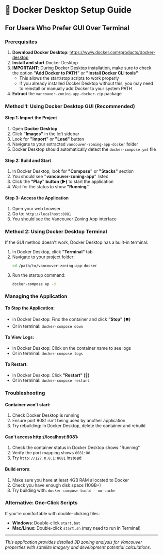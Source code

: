 # 🐳 Docker Desktop Setup Guide

## For Users Who Prefer GUI Over Terminal

### **Prerequisites**
1. **Download Docker Desktop**: https://www.docker.com/products/docker-desktop
2. **Install and start** Docker Desktop
3. **IMPORTANT**: During Docker Desktop installation, make sure to check the option **"Add Docker to PATH"** or **"Install Docker CLI tools"**
   - This allows the start/stop scripts to work properly
   - If you already installed Docker Desktop without this, you may need to reinstall or manually add Docker to your system PATH
4. **Extract** the `vancouver-zoning-app-docker.zip` package

### **Method 1: Using Docker Desktop GUI (Recommended)**

#### **Step 1: Import the Project**
1. Open **Docker Desktop**
2. Click **"Images"** in the left sidebar
3. Look for **"Import"** or **"Load"** button
4. Navigate to your extracted `vancouver-zoning-app-docker` folder
5. Docker Desktop should automatically detect the `docker-compose.yml` file

#### **Step 2: Build and Start**
1. In Docker Desktop, look for **"Compose"** or **"Stacks"** section
2. You should see **"vancouver-zoning-app"** listed
3. Click the **"Play" button (▶️)** to start the application
4. Wait for the status to show **"Running"**

#### **Step 3: Access the Application**
1. Open your web browser
2. Go to: `http://localhost:8081`
3. You should see the Vancouver Zoning App interface

### **Method 2: Using Docker Desktop Terminal**

If the GUI method doesn't work, Docker Desktop has a built-in terminal:

1. In Docker Desktop, click **"Terminal"** tab
2. Navigate to your project folder:
   ```bash
   cd /path/to/vancouver-zoning-app-docker
   ```
3. Run the startup command:
   ```bash
   docker-compose up -d
   ```

### **Managing the Application**

#### **To Stop the Application:**
- In Docker Desktop: Find the container and click **"Stop" (⏹️)**
- Or in terminal: `docker-compose down`

#### **To View Logs:**
- In Docker Desktop: Click on the container name to see logs
- Or in terminal: `docker-compose logs`

#### **To Restart:**
- In Docker Desktop: Click **"Restart" (🔄)**
- Or in terminal: `docker-compose restart`

### **Troubleshooting**

#### **Container won't start:**
1. Check Docker Desktop is running
2. Ensure port 8081 isn't being used by another application
3. Try rebuilding: In Docker Desktop, delete the container and rebuild

#### **Can't access http://localhost:8081:**
1. Check the container status in Docker Desktop shows "Running"
2. Verify the port mapping shows `8081:80`
3. Try `http://127.0.0.1:8081` instead

#### **Build errors:**
1. Make sure you have at least 4GB RAM allocated to Docker
2. Check you have enough disk space (10GB+)
3. Try building with: `docker-compose build --no-cache`

### **Alternative: One-Click Scripts**

If you're comfortable with double-clicking files:
- **Windows**: Double-click `start.bat`
- **Mac/Linux**: Double-click `start.sh` (may need to run in Terminal)

---
*This application provides detailed 3D zoning analysis for Vancouver properties with satellite imagery and development potential calculations.*
